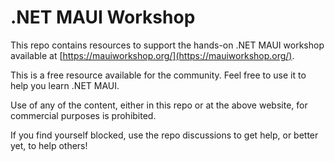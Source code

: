 # .NET MAUI Workshop

This repo contains resources to support the hands-on .NET MAUI workshop available at [https://mauiworkshop.org/](https://mauiworkshop.org/).

This is a free resource available for the community. Feel free to use it to help you learn .NET MAUI.

Use of any of the content, either in this repo or at the above website, for commercial purposes is prohibited.

If you find yourself blocked, use the repo discussions to get help, or better yet, to help others!

